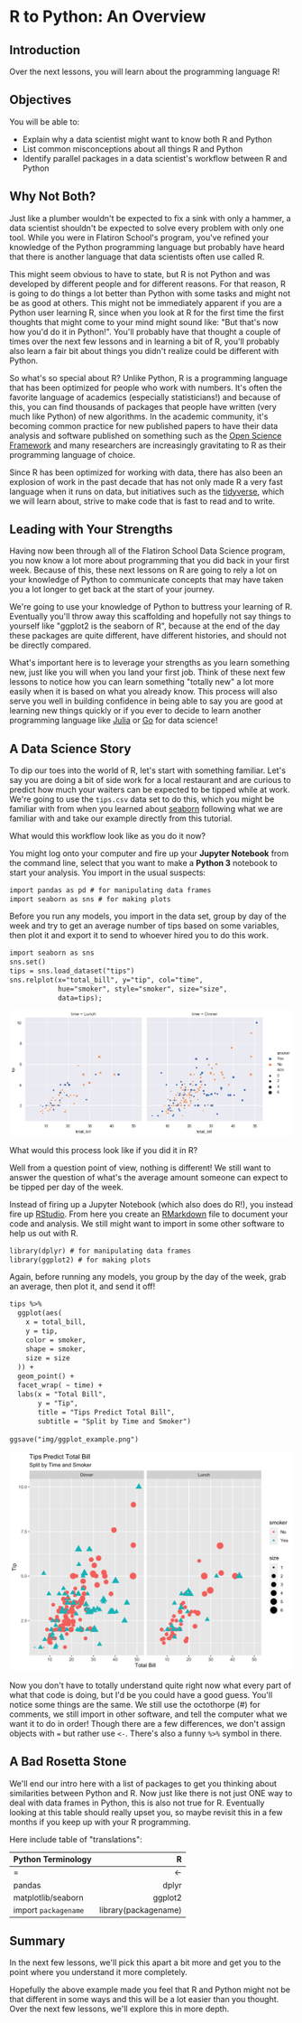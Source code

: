 # R to Python: An Overview  

## Introduction 

Over the next lessons, you will learn about the programming language R!

## Objectives

You will be able to:

* Explain why a data scientist might want to know both R and Python 
* List common misconceptions about all things R and Python
* Identify parallel packages in a data scientist's workflow between R and Python

## Why Not Both?

Just like a plumber wouldn't be expected to fix a sink with only a hammer, a data scientist shouldn't be expected to solve every problem with only one tool.
While you were in Flatiron School's program, you've refined your knowledge of the Python programming language but probably have heard that there is another language that data scientists often use called R.

This might seem obvious to have to state, but R is not Python and was developed by different people and for different reasons.
For that reason, R is going to do things a lot better than Python with some tasks and might not be as good at others.
This might not be immediately apparent if you are a Python user learning R, since when you look at R for the first time the first thoughts that might come to your mind might sound like: "But that's now how you'd do it in Python!".
You'll probably have that thought a couple of times over the next few lessons and in learning a bit of R, you'll probably also learn a fair bit about things you didn't realize could be different with Python. 

So what's so special about R?
Unlike Python, R is a programming language that has been optimized for people who work with numbers.
It's often the favorite language of academics (especially statisticians!) and because of this, you can find thousands of packages that people have written (very much like Python) of new algorithms.
In the academic community, it's becoming common practice for new published papers to have their data analysis and software published on something such as the [Open Science Framework](https://osf.io/) and many researchers are increasingly gravitating to R as their programming language of choice.

Since R has been optimized for working with data, there has also been an explosion of work in the past decade that has not only made R a very fast language when it runs on data, but initiatives such as the [tidyverse](https://www.tidyverse.org/), which we will learn about, strive to make code that is fast to read and to write.

## Leading with Your Strengths

Having now been through all of the Flatiron School Data Science program, you now know a lot more about programming that you did back in your first week.
Because of this, these next lessons on R are going to rely a lot on your knowledge of Python to communicate concepts that may have taken you a lot longer to get back at the start of your journey. 

We're going to use your knowledge of Python to buttress your learning of R.
Eventually you'll throw away this scaffolding and hopefully not say things to yourself like "ggplot2 is the seaborn of R", because at the end of the day these packages are quite different, have different histories, and should not be directly compared.

What's important here is to leverage your strengths as you learn something new, just like you will when you land your first job.
Think of these next few lessons to notice how you can learn something "totally new" a lot more easily when it is based on what you already know. 
This process will also serve you well in building confidence in being able to say you are good at learning new things quickly or if you ever to decide to learn another programming language like [Julia](https://julialang.org/) or [Go](https://golang.org/) for data science! 

## A Data Science Story 

To dip our toes into the world of R, let's start with something familiar.
Let's say you are doing a bit of side work for a local restaurant and are curious to predict how much your waiters can be expected to be tipped while at work.
We're going to use the `tips.csv` data set to do this, which you might be familiar with from when you learned about [seaborn](https://seaborn.pydata.org/introduction.html) following what we are familiar with and take our example directly from this tutorial.

What would this workflow look like as you do it now?

You might log onto your computer and fire up your **Jupyter Notebook** from the command line, select that you want to make a **Python 3** notebook to start your analysis.
You import in the usual suspects:

```{python}
import pandas as pd # for manipulating data frames 
import seaborn as sns # for making plots 
```
Before you run any models, you import in the data set, group by day of the week and try to get an average number of tips based on some variables, then plot it and export it to send to whoever hired you to do this work. 

```{python}
import seaborn as sns
sns.set()
tips = sns.load_dataset("tips")
sns.relplot(x="total_bill", y="tip", col="time",
            hue="smoker", style="smoker", size="size",
            data=tips);
```

![Image from Seaborn Tutorial](img/seaborn_example.png) 

What would this process look like if you did it in R?

Well from a question point of view, nothing is different!
We still want to answer the question of what's the average amount someone can expect to be tipped per day of the week.

Instead of firing up a Jupyter Notebook (which also does do R!), you instead fire up [RStudio](rstudio.com).
From here you create an [RMarkdown](https://rmarkdown.rstudio.com/) file to document your code and analysis.
We still might want to import in some other software to help us out with R.


```{r}
library(dplyr) # for manipulating data frames 
library(ggplot2) # for making plots 
```

Again, before running any models, you group by the day of the week, grab an average, then plot it, and send it off!

``` {r}
tips %>%
  ggplot(aes(
    x = total_bill,
    y = tip,
    color = smoker,
    shape = smoker,
    size = size
  )) +
  geom_point() +
  facet_wrap( ~ time) +
  labs(x = "Total Bill",
       y = "Tip",
       title = "Tips Predict Total Bill",
       subtitle = "Split by Time and Smoker")

ggsave("img/ggplot_example.png")

```

![Seaborn Example Recreated with ggplot2](img/ggplot_example.png)

Now you don't have to totally understand quite right now what every part of what that code is doing, but I'd be you could have a good guess. 
You'll notice some things are the same.
We still use the octothorpe (#) for comments, we still import in other software, and tell the computer what we want it to do in order!
Though there are a few differences, we don't assign objects with `=` but rather use `<-`.
There's also a funny `%>%` symbol in there.

## A Bad Rosetta Stone

We'll end our intro here with a list of packages to get you thinking about similarities between Python and R. 
Now just like there is not just ONE way to deal with data frames in Python, this is also not true for R.
Eventually looking at this table should really upset you, so maybe revisit this in a few months if you keep up with your R programming. 

Here include table of "translations":

|Python Terminology		|R 			|
|:------------------------------|----------------------:|
|=				|<-			|
|pandas				|dplyr			|
|matplotlib/seaborn		|ggplot2		|
|import `packagename`		|library(packagename)

## Summary 

In the next few lessons, we'll pick this apart a bit more and get you to the point where you understand it more completely.  

Hopefully the above example made you feel that R and Python might not be that different in some ways and this will be a lot easier than you thought. 
Over the next few lessons, we'll explore this in more depth.

